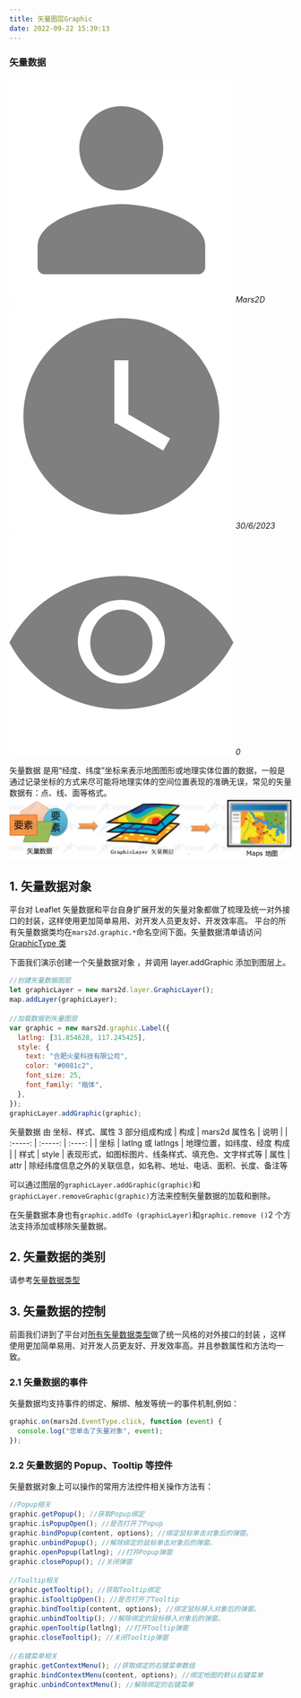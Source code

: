 ```yaml
---
title: 矢量图层Graphic
date: 2022-09-22 15:39:13
---
```


<h3> 矢量数据 </h3>

<img class='images' src="../public/icon/yonghu.svg" alt="来自依赖包的图片">
<i class='text'>Mars2D</i>
<img class='imagess' src="../public/icon/shijian.svg" alt="来自依赖包的图片">
<i class='text'>30/6/2023</i>
<img class='imagess' src="../public/icon/liulan.svg" alt="来自依赖包的图片">
<i class='text'>0</i>

矢量数据 是用“经度、纬度”坐标来表示地图图形或地理实体位置的数据，一般是通过记录坐标的方式来尽可能将地理实体的空间位置表现的准确无误，常见的矢量数据有：点、线、面等格式。
![配置图][1] <br />

## 1. 矢量数据对象

平台对 Leaflet 矢量数据和平台自身扩展开发的矢量对象都做了梳理及统一对外接口的封装，这样使用更加简单易用、对开发人员更友好、开发效率高。
平台的所有矢量数据类均在`mars2d.graphic.*`命名空间下面。矢量数据清单请访问[GraphicType 类](http://mars2d.cn/api/global.html#GraphicType)

下面我们演示创建一个矢量数据对象 ，并调用 layer.addGraphic 添加到图层上。

```js
//创建矢量数据图层
let graphicLayer = new mars2d.layer.GraphicLayer();
map.addLayer(graphicLayer);

//加载数据到矢量图层
var graphic = new mars2d.graphic.Label({
  latlng: [31.854628, 117.245425],
  style: {
    text: "合肥火星科技有限公司",
    color: "#0081c2",
    font_size: 25,
    font_family: "楷体",
  },
});
graphicLayer.addGraphic(graphic);
```

矢量数据 由 坐标、样式、属性 3 部分组成构成
| 构成 | mars2d 属性名 | 说明 |
| :-----: | :-----: | :----: |
| 坐标 | latlng 或 latlngs | 地理位置，如纬度、经度 构成 |
| 样式 | style | 表现形式，如图标图片、线条样式、填充色、文字样式等
| 属性 | attr | 除经纬度信息之外的关联信息，如名称、地址、电话、面积、长度、备注等

可以通过图层的`graphicLayer.addGraphic(graphic)`和 `graphicLayer.removeGraphic(graphic)`方法来控制矢量数据的加载和删除。

在矢量数据本身也有`graphic.addTo (graphicLayer)`和`graphic.remove ()`2 个方法支持添加或移除矢量数据。

## 2. 矢量数据的类别

请参考[矢量数据类型](http://mars2d.cn/api/global.html#GraphicType)

## 3. 矢量数据的控制

前面我们讲到了平台对[所有矢量数据类型](http://mars2d.cn/api/global.html#GraphicType)做了统一风格的对外接口的封装 ，这样使用更加简单易用、对开发人员更友好、开发效率高。并且参数属性和方法均一致。

### 2.1 矢量数据的事件

矢量数据均支持事件的绑定、解绑、触发等统一的事件机制,例如：

```js
graphic.on(mars2d.EventType.click, function (event) {
  console.log("您单击了矢量对象", event);
});
```

### 2.2 矢量数据的 Popup、Tooltip 等控件

矢量数据对象上可以操作的常用方法控件相关操作方法有：

```js
//Popup相关
graphic.getPopup(); //获取Popup绑定
graphic.isPopupOpen(); //是否打开了Popup
graphic.bindPopup(content, options); //绑定鼠标单击对象后的弹窗。
graphic.unbindPopup(); //解除绑定的鼠标单击对象后的弹窗。
graphic.openPopup(latlng); //打开Popup弹窗
graphic.closePopup(); //关闭弹窗

//Tooltip相关
graphic.getTooltip(); //获取Tooltip绑定
graphic.isTooltipOpen(); //是否打开了Tooltip
graphic.bindTooltip(content, options); //绑定鼠标移入对象后的弹窗。
graphic.unbindTooltip(); //解除绑定的鼠标移入对象后的弹窗。
graphic.openTooltip(latlng); //打开Tooltip弹窗
graphic.closeTooltip(); //关闭Tooltip弹窗

//右键菜单相关
graphic.getContextMenu(); //获取绑定的右键菜单数组
graphic.bindContextMenu(content, options); //绑定地图的默认右键菜单
graphic.unbindContextMenu(); //解除绑定的右键菜单
```

[1]: ../public/image/map-graphic.jpg
